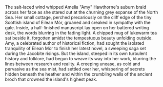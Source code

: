 The salt-laced wind whipped Amelia "Amy" Hawthorne's auburn braid across her face as she stared out at the churning grey expanse of the North Sea.  Her small cottage, perched precariously on the cliff edge of the tiny Scottish island of Eilean Mòr, groaned and creaked in sympathy with the gale. Inside, a half-finished manuscript lay open on her battered writing desk, the words blurring in the fading light.  A chipped mug of lukewarm tea sat beside it, forgotten amidst the tempestuous beauty unfolding outside.  Amy, a celebrated author of historical fiction, had sought the isolated tranquility of Eilean Mòr to finish her latest novel, a sweeping saga set during the Jacobite risings. But the island, steeped in its own turbulent history and folklore, had begun to weave its way into her work, blurring the lines between research and reality.  A creeping unease, as cold and pervasive as the sea mist, had settled over her, whispering of secrets hidden beneath the heather and within the crumbling walls of the ancient broch that crowned the island's highest peak.
